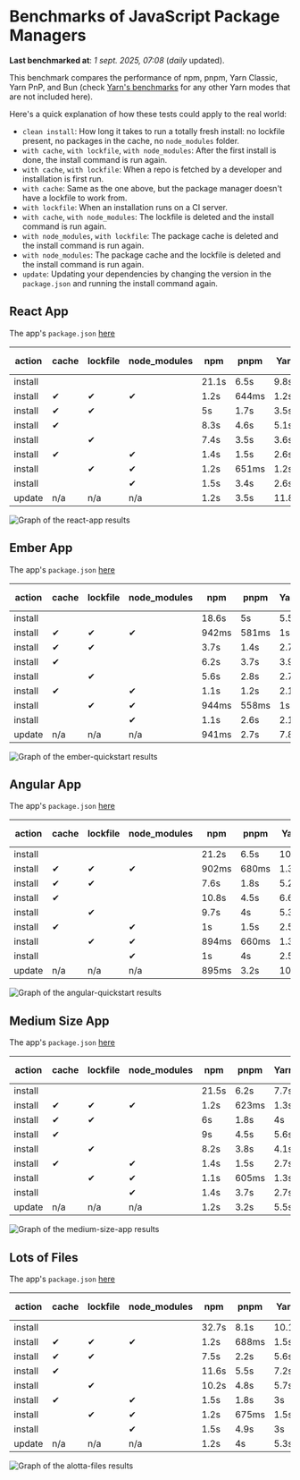 # Benchmarks of JavaScript Package Managers

**Last benchmarked at**: _1 sept. 2025, 07:08_ (_daily_ updated).

This benchmark compares the performance of npm, pnpm, Yarn Classic, Yarn PnP, and Bun (check [Yarn's benchmarks](https://yarnpkg.com/benchmarks) for any other Yarn modes that are not included here).

Here's a quick explanation of how these tests could apply to the real world:

- `clean install`: How long it takes to run a totally fresh install: no lockfile present, no packages in the cache, no `node_modules` folder.
- `with cache`, `with lockfile`, `with node_modules`: After the first install is done, the install command is run again.
- `with cache`, `with lockfile`: When a repo is fetched by a developer and installation is first run.
- `with cache`: Same as the one above, but the package manager doesn't have a lockfile to work from.
- `with lockfile`: When an installation runs on a CI server.
- `with cache`, `with node_modules`: The lockfile is deleted and the install command is run again.
- `with node_modules`, `with lockfile`: The package cache is deleted and the install command is run again.
- `with node_modules`: The package cache and the lockfile is deleted and the install command is run again.
- `update`: Updating your dependencies by changing the version in the `package.json` and running the install command again.

## React App

The app's `package.json` [here](./fixtures/react-app/package.json)

| action  | cache | lockfile | node_modules| npm | pnpm | Yarn | Yarn PnP | Bun |
| ---     | ---   | ---      | ---         | --- | ---  | ---  | ---      | --- |
| install |       |          |             | 21.1s | 6.5s | 9.8s | 2.7s | 1.4s |
| install | ✔     | ✔        | ✔           | 1.2s | 644ms | 1.2s | n/a | 34ms |
| install | ✔     | ✔        |             | 5s | 1.7s | 3.5s | 983ms | 449ms |
| install | ✔     |          |             | 8.3s | 4.6s | 5.1s | 2.3s | 420ms |
| install |       | ✔        |             | 7.4s | 3.5s | 3.6s | 978ms | 419ms |
| install | ✔     |          | ✔           | 1.4s | 1.5s | 2.6s | n/a | 33ms |
| install |       | ✔        | ✔           | 1.2s | 651ms | 1.2s | n/a | 30ms |
| install |       |          | ✔           | 1.5s | 3.4s | 2.6s | n/a | 29ms |
| update  | n/a | n/a | n/a | 1.2s | 3.5s | 11.8s | 3.1s | 34ms |

<img alt="Graph of the react-app results" src="results/img/react-app.svg" />

## Ember App

The app's `package.json` [here](./fixtures/ember-quickstart/package.json)

| action  | cache | lockfile | node_modules| npm | pnpm | Yarn | Yarn PnP | Bun |
| ---     | ---   | ---      | ---         | --- | ---  | ---  | ---      | --- |
| install |       |          |             | 18.6s | 5s | 5.5s | 2.3s | 1.1s |
| install | ✔     | ✔        | ✔           | 942ms | 581ms | 1s | n/a | 26ms |
| install | ✔     | ✔        |             | 3.7s | 1.4s | 2.7s | 866ms | 323ms |
| install | ✔     |          |             | 6.2s | 3.7s | 3.9s | 1.9s | 325ms |
| install |       | ✔        |             | 5.6s | 2.8s | 2.7s | 868ms | 329ms |
| install | ✔     |          | ✔           | 1.1s | 1.2s | 2.1s | n/a | 26ms |
| install |       | ✔        | ✔           | 944ms | 558ms | 1s | n/a | 24ms |
| install |       |          | ✔           | 1.1s | 2.6s | 2.1s | n/a | 24ms |
| update  | n/a | n/a | n/a | 941ms | 2.7s | 7.8s | 2.9s | 26ms |

<img alt="Graph of the ember-quickstart results" src="results/img/ember-quickstart.svg" />

## Angular App

The app's `package.json` [here](./fixtures/angular-quickstart/package.json)

| action  | cache | lockfile | node_modules| npm | pnpm | Yarn | Yarn PnP | Bun |
| ---     | ---   | ---      | ---         | --- | ---  | ---  | ---      | --- |
| install |       |          |             | 21.2s | 6.5s | 10.8s | 2.8s | 1.6s |
| install | ✔     | ✔        | ✔           | 902ms | 680ms | 1.3s | n/a | 28ms |
| install | ✔     | ✔        |             | 7.6s | 1.8s | 5.2s | 1.2s | 822ms |
| install | ✔     |          |             | 10.8s | 4.5s | 6.6s | 2.3s | 809ms |
| install |       | ✔        |             | 9.7s | 4s | 5.3s | 1.2s | 803ms |
| install | ✔     |          | ✔           | 1s | 1.5s | 2.5s | n/a | 28ms |
| install |       | ✔        | ✔           | 894ms | 660ms | 1.3s | n/a | 26ms |
| install |       |          | ✔           | 1s | 4s | 2.5s | n/a | 25ms |
| update  | n/a | n/a | n/a | 895ms | 3.2s | 10.3s | 2.7s | 32ms |

<img alt="Graph of the angular-quickstart results" src="results/img/angular-quickstart.svg" />

## Medium Size App

The app's `package.json` [here](./fixtures/medium-size-app/package.json)

| action  | cache | lockfile | node_modules| npm | pnpm | Yarn | Yarn PnP | Bun |
| ---     | ---   | ---      | ---         | --- | ---  | ---  | ---      | --- |
| install |       |          |             | 21.5s | 6.2s | 7.7s | 2.9s | 1.3s |
| install | ✔     | ✔        | ✔           | 1.2s | 623ms | 1.3s | n/a | 31ms |
| install | ✔     | ✔        |             | 6s | 1.8s | 4s | 1.1s | 466ms |
| install | ✔     |          |             | 9s | 4.5s | 5.6s | 2.4s | 464ms |
| install |       | ✔        |             | 8.2s | 3.8s | 4.1s | 1.1s | 450ms |
| install | ✔     |          | ✔           | 1.4s | 1.5s | 2.7s | n/a | 30ms |
| install |       | ✔        | ✔           | 1.1s | 605ms | 1.3s | n/a | 27ms |
| install |       |          | ✔           | 1.4s | 3.7s | 2.7s | n/a | 27ms |
| update  | n/a | n/a | n/a | 1.2s | 3.2s | 5.5s | 2.3s | 37ms |

<img alt="Graph of the medium-size-app results" src="results/img/medium-size-app.svg" />

## Lots of Files

The app's `package.json` [here](./fixtures/alotta-files/package.json)

| action  | cache | lockfile | node_modules| npm | pnpm | Yarn | Yarn PnP | Bun |
| ---     | ---   | ---      | ---         | --- | ---  | ---  | ---      | --- |
| install |       |          |             | 32.7s | 8.1s | 10.1s | 3.4s | 1.8s |
| install | ✔     | ✔        | ✔           | 1.2s | 688ms | 1.5s | n/a | 39ms |
| install | ✔     | ✔        |             | 7.5s | 2.2s | 5.6s | 1.3s | 702ms |
| install | ✔     |          |             | 11.6s | 5.5s | 7.2s | 2.8s | 700ms |
| install |       | ✔        |             | 10.2s | 4.8s | 5.7s | 1.3s | 697ms |
| install | ✔     |          | ✔           | 1.5s | 1.8s | 3s | n/a | 38ms |
| install |       | ✔        | ✔           | 1.2s | 675ms | 1.5s | n/a | 35ms |
| install |       |          | ✔           | 1.5s | 4.9s | 3s | n/a | 35ms |
| update  | n/a | n/a | n/a | 1.2s | 4s | 5.3s | 2.9s | 94ms |

<img alt="Graph of the alotta-files results" src="results/img/alotta-files.svg" />